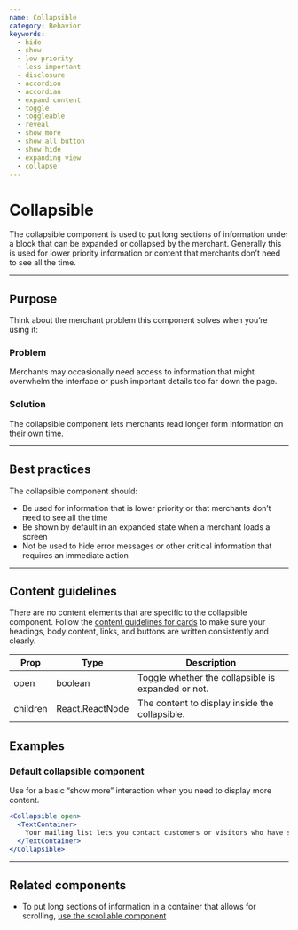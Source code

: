 ```yaml
---
name: Collapsible
category: Behavior
keywords:
  - hide
  - show
  - low priority
  - less important
  - disclosure
  - accordion
  - accordian
  - expand content
  - toggle
  - toggleable
  - reveal
  - show more
  - show all button
  - show hide
  - expanding view
  - collapse
---
```


# Collapsible
The collapsible component is used to put long sections of information under a
block that can be expanded or collapsed by the merchant. Generally this is
used for lower priority information or content that merchants don’t need to see
all the time.

---

## Purpose

Think about the merchant problem this component solves when you’re using it:

### Problem

Merchants may occasionally need access to information that might overwhelm
the interface or push important details too far down the page.

### Solution

The collapsible component lets merchants read longer form information on their own time.

---

## Best practices
The collapsible component should:

* Be used for information that is lower priority or that merchants don’t need
to see all the time
* Be shown by default in an expanded state when a merchant loads a screen
* Not be used to hide error messages or other critical information that requires
an immediate action

---

## Content guidelines
There are no content elements that are specific to the collapsible component. Follow the [content guidelines for cards](/components/structure/card) to make sure your headings, body content, links, and buttons are written consistently and clearly.

| Prop | Type | Description |
| ---- | ---- | ----------- |
| open | boolean | Toggle whether the collapsible is expanded or not. |
| children | React.ReactNode | The content to display inside the collapsible. |

## Examples

### Default collapsible component

Use for a basic “show more” interaction when you need to display more content.

```jsx
<Collapsible open>
  <TextContainer>
    Your mailing list lets you contact customers or visitors who have shown an interest in your store. Reach out to them with exclusive offers or updates about your products.
  </TextContainer>
</Collapsible>
```

---

## Related components

* To put long sections of information in a container that allows for scrolling, [use the scrollable component](/components/behavior/scrollable)
